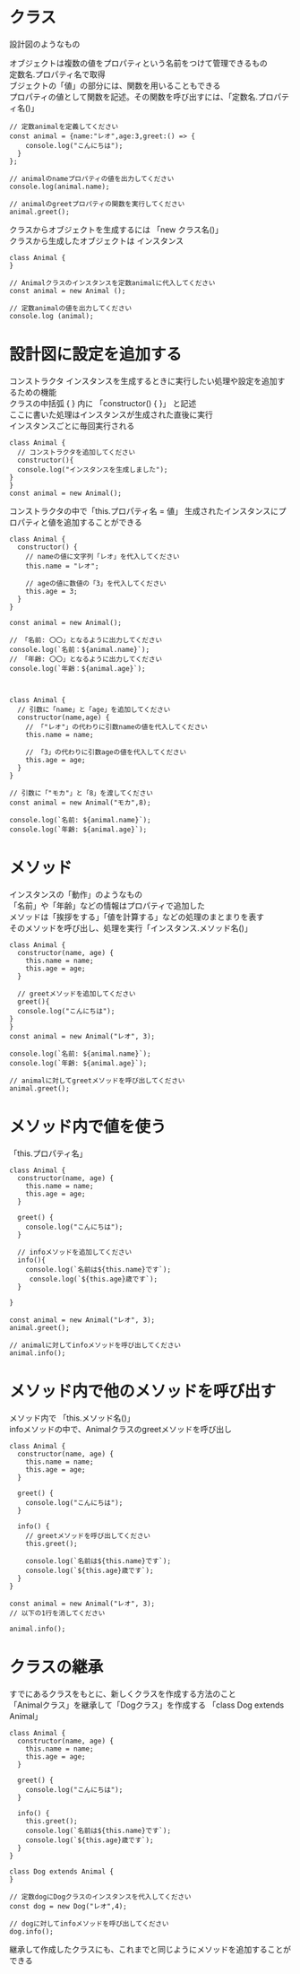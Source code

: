 # クラス 
設計図のようなもの  

オブジェクトは複数の値をプロパティという名前をつけて管理できるもの  
定数名.プロパティ名で取得  
ブジェクトの「値」の部分には、関数を用いることもできる  
プロパティの値として関数を記述。その関数を呼び出すには、「定数名.プロパティ名()」  
```
// 定数animalを定義してください
const animal = {name:"レオ",age:3,greet:() => {
    console.log("こんにちは");
  }
};

// animalのnameプロパティの値を出力してください
console.log(animal.name);

// animalのgreetプロパティの関数を実行してください
animal.greet();
```
クラスからオブジェクトを生成するには 「new クラス名()」  
クラスから生成したオブジェクトは インスタンス  
```
class Animal {
}

// Animalクラスのインスタンスを定数animalに代入してください
const animal = new Animal ();

// 定数animalの値を出力してください
console.log (animal);
```
# 設計図に設定を追加する  
コンストラクタ インスタンスを生成するときに実行したい処理や設定を追加するための機能  
クラスの中括弧 { } 内に 「constructor() { }」 と記述  
ここに書いた処理はインスタンスが生成された直後に実行  
インスタンスごとに毎回実行される
```
class Animal {
  // コンストラクタを追加してください
  constructor(){
  console.log("インスタンスを生成しました");
}
}
const animal = new Animal();
```
コンストラクタの中で「this.プロパティ名 = 値」
生成されたインスタンスにプロパティと値を追加することができる  
```
class Animal {
  constructor() {
    // nameの値に文字列「レオ」を代入してください
    this.name = "レオ";
    
    // ageの値に数値の「3」を代入してください
    this.age = 3;
  }
}

const animal = new Animal();

// 「名前: 〇〇」となるように出力してください
console.log(`名前：${animal.name}`);
// 「年齢: 〇〇」となるように出力してください
console.log(`年齢：${animal.age}`);



class Animal {
  // 引数に「name」と「age」を追加してください
  constructor(name,age) {
    // 「"レオ"」の代わりに引数nameの値を代入してください
    this.name = name;
    
    // 「3」の代わりに引数ageの値を代入してください
    this.age = age;
  }
}

// 引数に「"モカ"」と「8」を渡してください
const animal = new Animal("モカ",8);

console.log(`名前: ${animal.name}`);
console.log(`年齢: ${animal.age}`);
```
# メソッド  
インスタンスの「動作」のようなもの  
「名前」や「年齢」などの情報はプロパティで追加した  
メソッドは「挨拶をする」「値を計算する」などの処理のまとまりを表す  
そのメソッドを呼び出し、処理を実行「インスタンス.メソッド名()」  
```
class Animal {
  constructor(name, age) {
    this.name = name;
    this.age = age;
  }
  
  // greetメソッドを追加してください
  greet(){
  console.log("こんにちは");
}
}
const animal = new Animal("レオ", 3);

console.log(`名前: ${animal.name}`);
console.log(`年齢: ${animal.age}`);

// animalに対してgreetメソッドを呼び出してください
animal.greet();
```
# メソッド内で値を使う
「this.プロパティ名」  
```
class Animal {
  constructor(name, age) {
    this.name = name;
    this.age = age;
  }
  
  greet() {
    console.log("こんにちは");
  }
  
  // infoメソッドを追加してください
  info(){
    console.log(`名前は${this.name}です`);
     console.log(`${this.age}歳です`);
  }
  
}

const animal = new Animal("レオ", 3);
animal.greet();

// animalに対してinfoメソッドを呼び出してください
animal.info();
```
# メソッド内で他のメソッドを呼び出す  
メソッド内で 「this.メソッド名()」  
infoメソッドの中で、Animalクラスのgreetメソッドを呼び出し  
```
class Animal {
  constructor(name, age) {
    this.name = name;
    this.age = age;
  }
  
  greet() {
    console.log("こんにちは");
  }
  
  info() {
    // greetメソッドを呼び出してください
    this.greet();
    
    console.log(`名前は${this.name}です`);
    console.log(`${this.age}歳です`);
  }
}

const animal = new Animal("レオ", 3);
// 以下の1行を消してください

animal.info();
```
# クラスの継承  
すでにあるクラスをもとに、新しくクラスを作成する方法のこと  
「Animalクラス」を継承して「Dogクラス」を作成する  「class Dog extends Animal」  
```
class Animal {
  constructor(name, age) {
    this.name = name;
    this.age = age;
  }
  
  greet() {
    console.log("こんにちは");
  }
  
  info() {
    this.greet();
    console.log(`名前は${this.name}です`);
    console.log(`${this.age}歳です`);
  }
}

class Dog extends Animal {
}

// 定数dogにDogクラスのインスタンスを代入してください
const dog = new Dog("レオ",4);

// dogに対してinfoメソッドを呼び出してください
dog.info();
```
継承して作成したクラスにも、これまでと同じようにメソッドを追加することができる  
